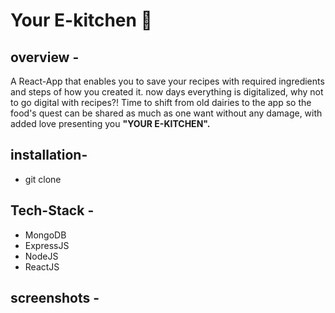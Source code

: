 # Your E-kitchen 🍔

## overview -

A React-App that enables you to save your recipes with required ingredients and steps of how you created it. now days everything
is digitalized, why not to go digital with recipes?! Time to shift from old dairies to the app so the food's quest
can be shared as much as one want without any damage, with added love presenting  you **"YOUR E-KITCHEN".**

## installation-
- git clone

## Tech-Stack -
- MongoDB
- ExpressJS
- NodeJS
- ReactJS

## screenshots -







